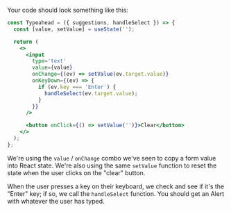 Your code should look something like this:

```jsx
const Typeahead = ({ suggestions, handleSelect }) => {
  const [value, setValue] = useState('');

  return (
    <>
      <input
        type='text'
        value={value}
        onChange={(ev) => setValue(ev.target.value)}
        onKeyDown={(ev) => {
          if (ev.key === 'Enter') {
            handleSelect(ev.target.value);
          }
        }}
      />

      <button onClick={() => setValue('')}>Clear</button>
    </>
  );
};
```

We're using the `value` / `onChange` combo we've seen to copy a form value into React state. We're also using the same `setValue` function to reset the state when the user clicks on the "clear" button.

When the user presses a key on their keyboard, we check and see if it's the "Enter" key; if so, we call the `handleSelect` function. You should get an Alert with whatever the user has typed.

